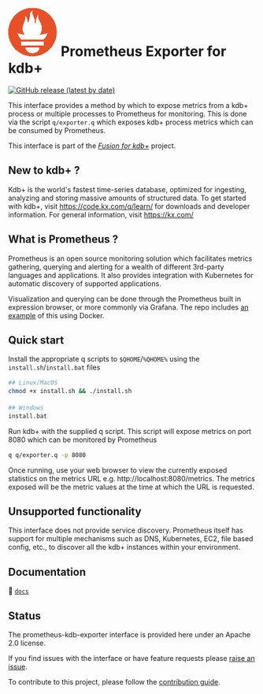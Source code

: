 # ![Prometheus Exporter](prometheus.png) Prometheus Exporter for kdb+

[![GitHub release (latest by date)](https://img.shields.io/github/v/release/kxsystems/prometheus-kdb-exporter?include_prereleases)](https://github.com/kxsystems/prometheus-kdb-exporter/releases)



This interface provides a method by which to expose metrics from a kdb+ process or multiple processes to Prometheus for monitoring. This is done via the script `q/exporter.q` which exposes kdb+ process metrics which can be consumed by Prometheus.

This interface is part of the [_Fusion for kdb+_](https://code.kx.com/q/interfaces#fusion/) project.

## New to kdb+ ?

Kdb+ is the world's fastest time-series database, optimized for ingesting, analyzing and storing massive amounts of structured data. To get started with kdb+, visit https://code.kx.com/q/learn/ for downloads and developer information. For general information, visit https://kx.com/

## What is Prometheus ?

Prometheus is an open source monitoring solution which facilitates metrics gathering, querying and alerting for a wealth of different 3rd-party languages and applications. It also provides integration with Kubernetes for automatic discovery of supported applications.

Visualization and querying can be done through the Prometheus built in expression browser, or more commonly via Grafana. 
The repo includes [an example](example) of this using Docker.

## Quick start

Install the appropriate q scripts to `$QHOME`/`%QHOME%` using the `install.sh`/`install.bat` files

```bash
## Linux/MacOS
chmod +x install.sh && ./install.sh

## Windows
install.bat
```

Run kdb+ with the supplied q script. This script will expose metrics on port 8080 which can be monitored by Prometheus

```bash
q q/exporter.q -p 8080
```

Once running, use your web browser to view the currently exposed statistics on the metrics URL e.g. http://localhost:8080/metrics. The metrics exposed will be the metric values at the time at which the URL is requested.

## Unsupported functionality

This interface does not provide service discovery. Prometheus itself has support for multiple mechanisms such as DNS, Kubernetes, EC2, file based config, etc., to discover all the kdb+ instances within your environment.


## Documentation

:open_file_folder: [`docs`](docs)


## Status

The prometheus-kdb-exporter interface is provided here under an Apache 2.0 license.

If you find issues with the interface or have feature requests please [raise an issue](../../issues). 

To contribute to this project, please follow the [contribution guide](CONTRIBUTING.md).
